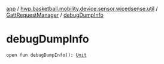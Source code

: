 [app](../../index.md) / [hwp.basketball.mobility.device.sensor.wicedsense.util](../index.md) / [GattRequestManager](index.md) / [debugDumpInfo](.)

# debugDumpInfo

`open fun debugDumpInfo(): `[`Unit`](https://kotlinlang.org/api/latest/jvm/stdlib/kotlin/-unit/index.html)